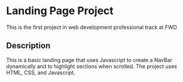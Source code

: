 # Landing Page Project
This is the first project in web development professional track at FWD
## Description
This is a basic landing page that uses Javascript to create a NavBar dynamically and to highlight sections when scrolled. The project uses HTML, CSS, and Javascript.

